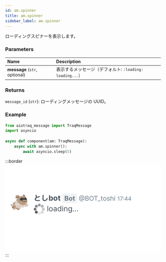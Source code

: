 ```yaml
---
id: am.spinner
title: am.spinner
sidebar_label: am.spinner
---
```


ローディングスピナーを表示します。

### Parameters

| Name                | Description                |
| :------------------ | :------------------------- |
| **message** (`str`, optional) | 表示するメッセージ（デフォルト: `:loading: loading...`） |

### Returns

`message_id` (`str`): ローディングメッセージの UUID。

### Example

```python
from aiotraq_message import TraqMessage
import asyncio

async def component(am: TraqMessage):
    async with am.spinner():
        await asyncio.sleep(5)
```

:::border
![am.spinner](./img/am.spinner.png)
:::
